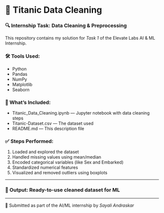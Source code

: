# 🚢 Titanic Data Cleaning

### 🔍 Internship Task: Data Cleaning & Preprocessing

This repository contains my solution for *Task 1* of the Elevate Labs AI & ML Internship.

### 🛠 Tools Used:
- Python
- Pandas
- NumPy
- Matplotlib
- Seaborn

### 📌 What’s Included:
- Titanic_Data_Cleaning.ipynb — Jupyter notebook with data cleaning steps
- Titanic-Dataset.csv — The dataset used
- README.md — This description file

### ✅ Steps Performed:
1. Loaded and explored the dataset
2. Handled missing values using mean/median
3. Encoded categorical variables (like Sex and Embarked)
4. Standardized numerical features
5. Visualized and removed outliers using boxplots

---

### 📂 Output: Ready-to-use cleaned dataset for ML

---

📌 Submitted as part of the AI/ML internship by *Sayali Andraskar*
